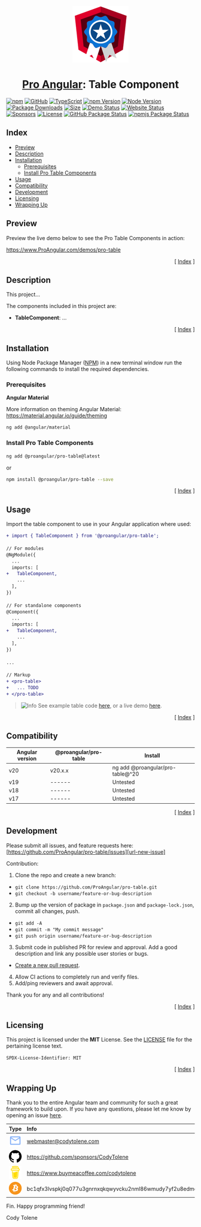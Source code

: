 <p align="center">
  <a href="https://www.ProAngular.com" target="_blank">
    <img src="https://raw.githubusercontent.com/ProAngular/pro-table/refs/heads/main/public/images/pro-angular-logo.png" />
  </a>
  <h1 align="center">
    <a href="https://www.ProAngular.com" target="_blank">Pro Angular</a>: Table Component
  </h1>
</p>

<!---------------------------------------------------------------------------->
<!---------------------------------------------------------------------------->
<!---------------------------------------------------------------------------->

[![npm](https://badgen.net/badge/icon/npm?icon=npm&label)](https://www.npmjs.com/@proangular/pro-table)
[![GitHub](https://badgen.net/badge/icon/GitHub?icon=github&label)](https://github.com/ProAngular/pro-table)
[![TypeScript](https://badgen.net/badge/icon/TypeScript?icon=typescript&label)](https://github.com/ProAngular/pro-table/search?l=typescript)
[![npm Version](https://badge.fury.io/js/@proangular%2Fngx-scroll-top.svg)](https://www.npmjs.com/@proangular/pro-table)
[![Node Version](https://badgen.net/npm/node/@proangular/pro-table)](https://www.npmjs.com/@proangular/pro-table)
[![Package Downloads](https://badgen.net/npm/dw/@proangular/pro-table)](https://www.npmjs.com/@proangular/pro-table)
[![Size](https://img.shields.io/bundlephobia/minzip/@proangular/pro-table.svg)](https://bundlephobia.com/result?p=ProAngular/pro-table)
[![Demo Status](https://badgen.net/badge/Demo/Online/green)](https://www.ProAngular.com/demos/pro-table)
[![Website Status](https://img.shields.io/website?down_color=lightgrey&down_message=Offline&label=Website&up_color=green&up_message=Online&url=https%3A%2F%2Fwww.proangular.com)](https://www.proangular.com)
[![Sponsors](https://img.shields.io/github/sponsors/proangular?label=Sponsors)](https://github.com/sponsors/ProAngular)
[![License](https://img.shields.io/npm/l/express.svg?maxAge=2592000)](/LICENSE)
[![GitHub Package Status](https://github.com/ProAngular/pro-table/actions/workflows/on-merge-main-deploy-gpr.yml/badge.svg)](https://github.com/ProAngular/pro-table/actions/workflows/on-merge-main-deploy-gpr.yml)
[![npmjs Package Status](https://github.com/ProAngular/pro-table/actions/workflows/on-merge-main-deploy-npmjs.yml/badge.svg)](https://github.com/ProAngular/pro-table/actions/workflows/on-merge-main-deploy-npmjs.yml)

<!---------------------------------------------------------------------------->
<!---------------------------------------------------------------------------->
<!---------------------------------------------------------------------------->

## Index <a name="index"></a>

- [Preview](#preview)
- [Description](#description)
- [Installation](#installation)
  - [Prerequisites](#prerequisites)
  - [Install Pro Table Components](#install-pro-table-components)
- [Usage](#usage)
- [Compatibility](#compatibility)
- [Development](#development)
- [Licensing](#licensing)
- [Wrapping Up](#wrapping-up)

<!---------------------------------------------------------------------------->
<!---------------------------------------------------------------------------->
<!---------------------------------------------------------------------------->

## Preview <a name="preview"></a>

Preview the live demo below to see the Pro Table Components in action:

https://www.ProAngular.com/demos/pro-table

<p align="right">[ <a href="#index">Index</a> ]</p>

<!---------------------------------------------------------------------------->
<!---------------------------------------------------------------------------->
<!---------------------------------------------------------------------------->

## Description <a name="description"></a>

This project...

The components included in this project are:

- **TableComponent**: ...

<p align="right">[ <a href="#index">Index</a> ]</p>

<!---------------------------------------------------------------------------->
<!---------------------------------------------------------------------------->
<!---------------------------------------------------------------------------->

## Installation <a name="installation"></a>

Using Node Package Manager ([NPM][url-node-js]) in a new terminal window run the
following commands to install the required dependencies.

### Prerequisites <a name="prerequisites"></a>

**Angular Material**

More information on theming Angular Material:
https://material.angular.io/guide/theming

```bash
ng add @angular/material
```

### Install Pro Table Components <a name="install-pro-table-components"></a>

```bash
ng add @proangular/pro-table@latest
```

or

```bash
npm install @proangular/pro-table --save
```

<p align="right">[ <a href="#index">Index</a> ]</p>

<!---------------------------------------------------------------------------->
<!---------------------------------------------------------------------------->
<!---------------------------------------------------------------------------->

## Usage <a name="usage"></a>

Import the table component to use in your Angular application where used:

```diff
+ import { TableComponent } from '@proangular/pro-table';

// For modules
@NgModule({
  ...
  imports: [
+   TableComponent,
    ...
  ],
})

// For standalone components
@Component({
  ...
  imports: [
+   TableComponent,
    ...
  ],
})

...

// Markup
+ <pro-table>
+   ... TODO
+ </pro-table>
```

> ![Info][img-info] See example table code [here][url-example-table-code], or a
> live demo [here][url-demo].

<p align="right">[ <a href="#index">Index</a> ]</p>

<!---------------------------------------------------------------------------->
<!---------------------------------------------------------------------------->
<!---------------------------------------------------------------------------->

## Compatibility <a name="compatibility"></a>

| Angular version | @proangular/pro-table | Install                          |
| --------------- | --------------------- | -------------------------------- |
| v20             | v20.x.x               | ng add @proangular/pro-table@^20 |
| v19             | ------                | Untested                         |
| v18             | ------                | Untested                         |
| v17             | ------                | Untested                         |

<p align="right">[ <a href="#index">Index</a> ]</p>

<!---------------------------------------------------------------------------->
<!---------------------------------------------------------------------------->
<!---------------------------------------------------------------------------->

## Development <a name="development"></a>

Please submit all issues, and feature requests here:
[https://github.com/ProAngular/pro-table/issues][url-new-issue]

Contribution:

1. Clone the repo and create a new branch:

- `git clone https://github.com/ProAngular/pro-table.git`
- `git checkout -b username/feature-or-bug-description`

2. Bump up the version of package in `package.json` and `package-lock.json`,
   commit all changes, push.

- `git add -A`
- `git commit -m "My commit message"`
- `git push origin username/feature-or-bug-description`

3. Submit code in published PR for review and approval. Add a good description
   and link any possible user stories or bugs.

- [Create a new pull request](https://github.com/ProAngular/pro-table/compare).

4. Allow CI actions to completely run and verify files.
5. Add/ping reviewers and await approval.

Thank you for any and all contributions!

<p align="right">[ <a href="#index">Index</a> ]</p>

<!---------------------------------------------------------------------------->
<!---------------------------------------------------------------------------->
<!---------------------------------------------------------------------------->

## Licensing <a name="licensing"></a>

This project is licensed under the **MIT** License. See the
[LICENSE](LICENSE.md) file for the pertaining license text.

`SPDX-License-Identifier: MIT`

<p align="right">[ <a href="#index">Index</a> ]</p>

<!---------------------------------------------------------------------------->
<!---------------------------------------------------------------------------->
<!---------------------------------------------------------------------------->

## Wrapping Up <a name="wrapping-up"></a>

Thank you to the entire Angular team and community for such a great framework to
build upon. If you have any questions, please let me know by opening an issue
[here][url-new-issue].

| Type                                                                                                                                             | Info                                                           |
| :----------------------------------------------------------------------------------------------------------------------------------------------- | :------------------------------------------------------------- |
| <img width="48" src="https://raw.githubusercontent.com/ProAngular/pro-table/refs/heads/main/.github/images/ng-icons/email.svg" />                | webmaster@codytolene.com                                       |
| <img width="48" src="https://raw.githubusercontent.com/ProAngular/pro-table/refs/heads/main/.github/images/simple-icons/github.svg" />           | https://github.com/sponsors/CodyTolene                         |
| <img width="48" src="https://raw.githubusercontent.com/ProAngular/pro-table/refs/heads/main/.github/images/simple-icons/buymeacoffee.svg" />     | https://www.buymeacoffee.com/codytolene                        |
| <img width="48" src="https://raw.githubusercontent.com/ProAngular/pro-table/refs/heads/main/.github/images/simple-icons/bitcoin-btc-logo.svg" /> | bc1qfx3lvspkj0q077u3gnrnxqkqwyvcku2nml86wmudy7yf2u8edmqq0a5vnt |

Fin. Happy programming friend!

Cody Tolene

<!-- LINKS -->

[img-info]:
  https://raw.githubusercontent.com/ProAngular/pro-table/refs/heads/main/.github/images/ng-icons/info.svg
[url-demo]: https://www.ProAngular.com/demos/pro-table
[url-example-table-code]:
  https://github.com/ProAngular/pro-table/blob/main/src/app/table-example/table-example.component.html
[url-new-issue]: https://github.com/ProAngular/pro-table/issues
[url-node-js]: https://nodejs.org/
